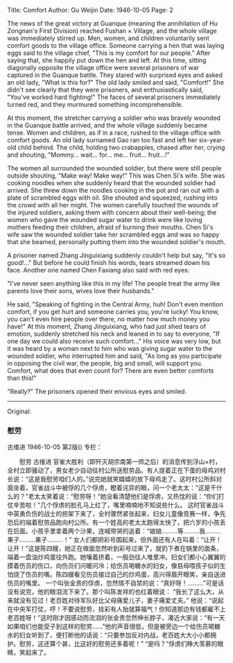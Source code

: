 Title: Comfort
Author: Gu Weijin
Date: 1946-10-05
Page: 2

The news of the great victory at Guanque (meaning the annihilation of Hu Zongnan's First Division) reached Fushan × Village, and the whole village was immediately stirred up. Men, women, and children voluntarily sent comfort goods to the village office. Someone carrying a hen that was laying eggs said to the village chief, "This is my comfort for our people." After saying that, she happily put down the hen and left. At this time, sitting diagonally opposite the village office were several prisoners of war captured in the Guanque battle. They stared with surprised eyes and asked an old lady, "What is this for?" The old lady smiled and said, "Comfort!" She didn't see clearly that they were prisoners, and enthusiastically said, "You've worked hard fighting!" The faces of several prisoners immediately turned red, and they murmured something incomprehensible.

At this moment, the stretcher carrying a soldier who was bravely wounded in the Guanque battle arrived, and the whole village suddenly became tense. Women and children, as if in a race, rushed to the village office with comfort goods. An old lady surnamed Gao ran too fast and left her six-year-old child behind. The child, holding two crabapples, chased after her, crying and shouting, "Mommy... wait... for... me... fruit... fruit...!"

The women all surrounded the wounded soldier, but there were still people outside shouting, "Make way! Make way!" This was Chen Si's wife. She was cooking noodles when she suddenly heard that the wounded soldier had arrived. She threw down the noodles cooking in the pot and ran out with a plate of scrambled eggs with oil. She shouted and squeezed, rushing into the crowd with all her might. The women carefully touched the wounds of the injured soldiers, asking them with concern about their well-being; the women who gave the wounded sugar water to drink were like loving mothers feeding their children, afraid of burning their mouths. Chen Si's wife saw the wounded soldier take her scrambled eggs and was so happy that she beamed, personally putting them into the wounded soldier's mouth.

A prisoner named Zhang Jinguixiang suddenly couldn't help but say, "It's so good!..." But before he could finish his words, tears streamed down his face. Another one named Chen Faxiang also said with red eyes:

"I've never seen anything like this in my life! The people treat the army like parents love their sons, wives love their husbands."

He said, "Speaking of fighting in the Central Army, huh! Don't even mention comfort, if you get hurt and someone carries you, you're lucky! You know, you can't even hire people over there, no matter how much money you have!" At this moment, Zhang Jinguixiang, who had just shed tears of emotion, suddenly stretched his neck and leaned in to say to everyone, "If one day we could also receive such comfort..." His voice was very low, but it was heard by a woman next to him who was giving sugar water to the wounded soldier, who interrupted him and said, "As long as you participate in opposing the civil war, the people, big and small, will support you. Comfort, what does that even count for? There are even better comforts than this!"

"Really?" The prisoners opened their envious eyes and smiled.



<hr /> 

Original: 


### 慰劳
古维进
1946-10-05
第2版()
专栏：

　　慰劳
    古维进
    官雀大胜利（即歼灭胡宗南第一师之后）的消息传到浮山×村，全村立即骚动了，男女老少自动往村公所送慰劳品。有人提着正在下蛋的母鸡对村长说：“这是我慰劳咱们人的。”说完她就笑嬉嬉的放下母鸡走了。这时村公所斜对面坐着，官雀战斗中被俘的几个俘虏，瞪着诧异的眼，问一个老太太：“这是干什么的？”老太太笑着说：“慰劳呀！”她没看清楚他们是俘虏，又热忱的说：“你们打仗辛苦啦！”几个俘虏的脸孔马上红了，嘴里喃喃地不知说些什么。
    这时官雀战斗中英勇负伤的战士的担架下来了，全村骤然紧张起来，妇女儿童像竞赛一样，争先恐后的端着慰劳品跑向村公所。有一个姓高的老太太跑得太快了，把六岁的小孩丢在后面。小孩手里拿着两个沙果，连喊带哭的追着：“娘娘………等………我………果子………果子………！”
    女人们都把彩号围起来，但外面还有人在叫着：“让开！让开！”这是陈四嫂，她正在做面忽然听到彩号过来了，就扔下煮在锅里的面条，端着一盘油炒鸡蛋往外跑。她嚷着挤着，一股劲往人堆里冲。妇女们都小心翼翼的摸着伤员的伤口，向伤员们问暖问冷；给伤员喝糖水的妇女，像慈母喂孩子似的生怕烧了伤员的嘴。陈四嫂看见伤员接过自己的炒鸡蛋，高兴得眉开眼笑，亲自送进伤员的嘴里。
    一个叫张金贵的俘虏，忽然情不自禁的说：“真好呀！………”可是话没有说完，他的眼泪流下来了。那个叫陈发祥的也红着眼说：
    “我长了这么大，从来就没有见过！老百姓对待军队好比父母痛爱儿子，妻子痛爱丈夫。”
    他说：“说起在中央军打仗，哼！不要说慰劳，挂彩有人抬就算福气！你知道那边有钱都雇不上老百姓呀！”这时刚才因感动而流泪的张金贵忽然伸长脖子，凑近大家说：“有一天如果咱们也能受子到这样的慰劳……”他的声音很低，但是被旁边一个给伤员喝糖水的妇女听到了，便打断他的话说：“只要参加反对内战，老百姓大大小小都拥护。慰劳，这还算个甚，比这好的慰劳还多着呢！”
    “是吗？”俘虏们睁大羡慕的眼睛，笑起来了。
